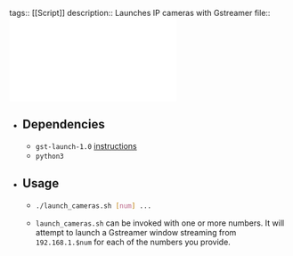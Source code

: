 tags:: [[Script]]
description:: Launches IP cameras with Gstreamer
file:: ![launch_cameras.sh](../assets/scripts/launch_cameras.sh)

- ## Dependencies
	- `gst-launch-1.0` [instructions](https://gstreamer.freedesktop.org/documentation/installing/on-linux.html)
	- `python3`
- ## Usage
	- ```bash
	  ./launch_cameras.sh [num] ...
	  ```
	- `launch_cameras.sh` can be invoked with one or more numbers. It will attempt to launch a Gstreamer window streaming from `192.168.1.$num` for each of the numbers you provide.